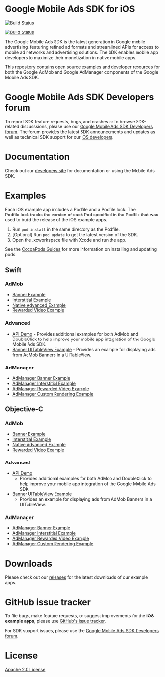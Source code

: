 # Google Mobile Ads SDK for iOS 

![Build Status](https://travis-ci.org/stowy/googleads-mobile-ios-examples.svg?branch=master)

[![Build Status](https://travis-ci.org/googleads/googleads-mobile-ios-examples.svg?branch=master)](https://travis-ci.org/googleads/googleads-mobile-ios-examples)

The Google Mobile Ads SDK is the latest generation in Google mobile advertising,
featuring refined ad formats and streamlined APIs for access to mobile ad
networks and advertising solutions. The SDK enables mobile app developers to
maximize their monetization in native mobile apps.

This repository contains open source examples and developer resources for both
the Google AdMob and Google AdManager components of the Google Mobile Ads
SDK.

# Google Mobile Ads SDK Developers forum

To report SDK feature requests, bugs, and crashes or to browse SDK-related
discusssions, please use our [Google Mobile Ads SDK Developers forum](https://groups.google.com/forum/#!forum/google-admob-ads-sdk).
The forum provides the latest SDK announcements and updates as well as
technical SDK support for our [iOS developers](https://groups.google.com/forum/#!categories/google-admob-ads-sdk/ios).

# Documentation

Check out our [developers site](https://developers.google.com/mobile-ads-sdk/)
for documentation on using the Mobile Ads SDK.

# Examples

Each iOS example app includes a Podfile and a Podfile.lock. The Podfile.lock
tracks the version of each Pod specified in the Podfile that was used to build
the release of the iOS example apps.

1. Run `pod install` in the same directory as the Podfile.
1. [Optional] Run `pod update` to get the latest version of the SDK.
1. Open the .xcworkspace file with Xcode and run the app.

See the [CocoaPods Guides](https://guides.cocoapods.org/)
for more information on installing and updating pods.

## Swift

### AdMob

*   [Banner Example](https://github.com/googleads/googleads-mobile-ios-examples/tree/master/Swift/admob/BannerExample)
*   [Interstitial Example](https://github.com/googleads/googleads-mobile-ios-examples/tree/master/Swift/admob/InterstitialExample)
*   [Native Advanced Example](https://github.com/googleads/googleads-mobile-ios-examples/tree/master/Swift/admob/NativeAdvancedExample)
*   [Rewarded Video Example](https://github.com/googleads/googleads-mobile-ios-examples/tree/master/Swift/admob/RewardedVideoExample)

### Advanced

*   [API
    Demo](https://github.com/googleads/googleads-mobile-ios-examples/tree/master/Swift/advanced/APIDemo) -
    Provides additional examples for both AdMob and DoubleClick to help improve
    your mobile app integration of the Google Mobile Ads SDK.
*   [Banner UITableView
    Example](https://github.com/googleads/googleads-mobile-ios-examples/tree/master/Swift/advanced/BannerTableViewExample) -
    Provides an example for displaying ads from AdMob Banners in a UITableView.

### AdManager

*   [AdManager Banner Example](https://github.com/googleads/googleads-mobile-ios-examples/tree/master/Swift/admanager/AdManagerBannerExample)
*   [AdManager Interstitial Example](https://github.com/googleads/googleads-mobile-ios-examples/tree/master/Swift/admanager/AdManagerInterstitialExample)
*   [AdManager Rewarded Video Example](https://github.com/googleads/googleads-mobile-ios-examples/tree/master/Swift/admanager/AdManagerRewardedVideoExample)
*   [AdManager Custom Rendering Example](https://github.com/googleads/googleads-mobile-ios-examples/tree/master/Swift/admanager/AdManagerCustomRenderingExample)

## Objective-C

### AdMob

*   [Banner Example](https://github.com/googleads/googleads-mobile-ios-examples/tree/master/Objective-C/admob/BannerExample)
*   [Interstitial Example](https://github.com/googleads/googleads-mobile-ios-examples/tree/master/Objective-C/admob/InterstitialExample)
*   [Native Advanced Example](https://github.com/googleads/googleads-mobile-ios-examples/tree/master/Objective-C/admob/NativeAdvancedExample)
*   [Rewarded Video Example](https://github.com/googleads/googleads-mobile-ios-examples/tree/master/Objective-C/admob/RewardedVideoExample)

### Advanced

*   [API
    Demo](https://github.com/googleads/googleads-mobile-ios-examples/tree/master/Objective-C/advanced/APIDemo)
    -   Provides additional examples for both AdMob and DoubleClick to help
        improve your mobile app integration of the Google Mobile Ads SDK.
*   [Banner UITableView
    Example](https://github.com/googleads/googleads-mobile-ios-examples/tree/master/Objective-C/advanced/BannerTableViewExample)
    -   Provides an example for displaying ads from AdMob Banners in a
        UITableView.

### AdManager

*   [AdManager Banner Example](https://github.com/googleads/googleads-mobile-ios-examples/tree/master/Objective-C/admanager/AdManagerBannerExample)
*   [AdManager Interstitial Example](https://github.com/googleads/googleads-mobile-ios-examples/tree/master/Objective-C/admanager/AdManagerInterstitialExample)
*   [AdManager Rewarded Video Example](https://github.com/googleads/googleads-mobile-ios-examples/tree/master/Objective-C/admanager/AdManagerRewardedVideoExample)
*   [AdManager Custom Rendering Example](https://github.com/googleads/googleads-mobile-ios-examples/tree/master/Objective-C/admanager/AdManagerCustomRenderingExample)

# Downloads

Please check out our [releases](https://github.com/googleads/googleads-mobile-ios-examples/releases)
for the latest downloads of our example apps.

# GitHub issue tracker

To file bugs, make feature requests, or suggest improvements for the
**iOS example apps**, please use [GitHub's issue tracker](https://github.com/googleads/googleads-mobile-ios-examples/issues).

For SDK support issues, please use the [Google Mobile Ads SDK Developers forum](https://groups.google.com/forum/#!forum/google-admob-ads-sdk).

# License

[Apache 2.0 License](http://www.apache.org/licenses/LICENSE-2.0.html)

